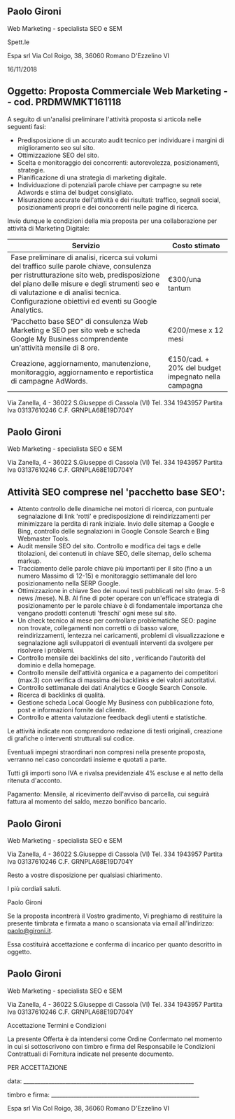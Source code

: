 
## Paolo Gironi

Web Marketing - specialista SEO e SEM

Spett.le

Espa srl Via Col Roigo, 38, 36060 Romano D'Ezzelino VI

16/11/2018

## Oggetto: Proposta Commerciale Web Marketing - - cod. PRDMWMKT161118

A seguito di un'analisi preliminare l'attività proposta si articola nelle seguenti fasi:

- Predisposizione di un accurato audit tecnico per individuare i margini di miglioramento seo sul sito.
- Ottimizzazione SEO del sito.
- Scelta e monitoraggio dei concorrenti: autorevolezza, posizionamenti, strategie.
- Pianificazione di una strategia di marketing digitale.
- Individuazione di potenziali parole chiave per campagne su rete Adwords e stima del budget consigliato.
- Misurazione accurate dell'attività e dei risultati: traffico, segnali social, posizionamenti propri e dei concorrenti nelle pagine di ricerca.

Invio dunque le condizioni della mia proposta per una collaborazione per attività di Marketing Digitale:

| Servizio                                                                                                                                                                                                                                                                                | Costo stimato                                       |
|-----------------------------------------------------------------------------------------------------------------------------------------------------------------------------------------------------------------------------------------------------------------------------------------|-----------------------------------------------------|
| Fase preliminare di analisi, ricerca sui volumi del traffico sulle parole chiave, consulenza per ristrutturazione sito web, predisposizione del piano delle misure e degli strumenti seo e di valutazione e di analisi tecnica. Configurazione obiettivi ed eventi su Google Analytics. | €300/una tantum                                     |
| 'Pacchetto base SEO" di consulenza Web Marketing e SEO per sito web e scheda Google My Business comprendente un'attività mensile di 8 ore.                                                                                                                                              | €200/mese x 12 mesi                                 |
| Creazione, aggiornamento, manutenzione, monitoraggio, aggiornamento e reportistica di campagne AdWords.                                                                                                                                                                                 | €150/cad. + 20% del budget impegnato nella campagna |

Via Zanella, 4 - 36022 S.Giuseppe di Cassola (VI) Tel. 334 1943957 Partita Iva 03137610246 C.F. GRNPLA68E19D704Y

## Paolo Gironi

Web Marketing - specialista SEO e SEM

Via Zanella, 4 - 36022 S.Giuseppe di Cassola (VI) Tel. 334 1943957 Partita Iva 03137610246 C.F. GRNPLA68E19D704Y

## Attività SEO comprese nel 'pacchetto base SEO':

- Attento controllo delle dinamiche nei motori di ricerca, con puntuale segnalazione di link 'rotti' e predisposizione di reindirizzamenti per minimizzare la perdita di rank iniziale. Invio delle sitemap a Google e Bing, controllo delle segnalazioni in Google Console Search e Bing Webmaster Tools.
- Audit mensile SEO del sito. Controllo e modifica dei tags e delle titolazioni, dei contenuti in chiave SEO, delle sitemap, dello schema markup.
- Tracciamento delle parole chiave più importanti per il sito (fino a un numero Massimo di 12-15) e monitoraggio settimanale del loro posizionamento nella SERP Google.
- Ottimizzazione in chiave Seo dei nuovi testi pubblicati nel sito (max. 5-8 news /mese). N.B. Al fine di poter operare con un'efficace strategia di posizionamento per le parole chiave è di fondamentale importanza che vengano prodotti contenuti 'freschi' ogni mese sul sito.
- Un check tecnico al mese per controllare problematiche SEO: pagine non trovate, collegamenti non corretti o di basso valore, reindirizzamenti, lentezza nei caricamenti, problemi di visualizzazione e segnalazione agli sviluppatori di eventuali interventi da svolgere per risolvere i problemi.
- Controllo  mensile dei backlinks del sito , verificando l'autorità del dominio e della homepage.
- Controllo mensile dell'attività organica e a pagamento dei competitori (max.3) con verifica di massima dei backlinks e dei valori autoritativi.
- Controllo settimanale dei dati Analytics e Google Search Console.
- Ricerca di backlinks di qualità.
- Gestione scheda Local Google My Business con pubblicazione foto, post e informazioni fornite dal cliente.
- Controllo e attenta valutazione feedback degli utenti e statistiche.

Le attività indicate non comprendono redazione di testi originali, creazione di grafiche o interventi strutturali sul codice.

Eventuali impegni straordinari non compresi nella presente proposta, verranno nel caso concordati insieme e quotati a parte.

Tutti gli importi sono IVA e rivalsa previdenziale 4% escluse e al netto della ritenuta d'acconto.

Pagamento: Mensile, al ricevimento dell'avviso di parcella, cui seguirà fattura al momento del saldo, mezzo bonifico bancario.

## Paolo Gironi

Web Marketing - specialista SEO e SEM

Via Zanella, 4 - 36022 S.Giuseppe di Cassola (VI) Tel. 334 1943957 Partita Iva 03137610246 C.F. GRNPLA68E19D704Y

Resto a vostre disposizione per qualsiasi chiarimento.

I più cordiali saluti.

Paolo Gironi

Se la proposta incontrerà il Vostro gradimento, Vi preghiamo di restituire la presente timbrata e firmata a mano o scansionata via email all'indirizzo: paolo@gironi.it.

Essa costituirà accettazione e conferma di incarico per quanto descritto in oggetto.

## Paolo Gironi

Web Marketing - specialista SEO e SEM

Via Zanella, 4 - 36022 S.Giuseppe di Cassola (VI) Tel. 334 1943957 Partita Iva 03137610246 C.F. GRNPLA68E19D704Y

Accettazione Termini e Condizioni

La presente Offerta è da intendersi come Ordine Confermato nel momento in cui si sottoscrivono con timbro e firma del Responsabile le Condizioni Contrattuali di Fornitura indicate nel presente documento.

PER ACCETTAZIONE

data: \_\_\_\_\_\_\_\_\_\_\_\_\_\_\_\_\_\_\_\_\_\_\_\_\_\_\_\_\_\_\_\_\_\_\_\_\_\_\_\_\_\_\_\_\_\_\_\_\_\_\_\_\_\_\_\_\_\_\_\_\_

timbro e firma: \_\_\_\_\_\_\_\_\_\_\_\_\_\_\_\_\_\_\_\_\_\_\_\_\_\_\_\_\_\_\_\_\_\_\_\_\_\_\_\_\_\_\_\_\_\_\_\_\_\_\_\_\_

Espa srl Via Col Roigo, 38, 36060 Romano D'Ezzelino VI